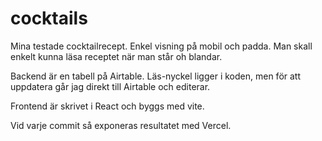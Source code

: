 # cocktails
Mina testade cocktailrecept. Enkel visning på mobil och padda. Man skall enkelt kunna läsa receptet när man står oh blandar.

Backend är en tabell på Airtable. Läs-nyckel ligger i koden, men för att uppdatera går jag direkt till Airtable och editerar.

Frontend är skrivet i React och byggs med vite. 

Vid varje commit så exponeras resultatet med Vercel.
